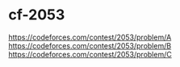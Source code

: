 # cf-2053

https://codeforces.com/contest/2053/problem/A  
https://codeforces.com/contest/2053/problem/B  
https://codeforces.com/contest/2053/problem/C  
